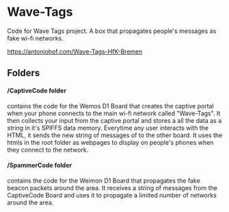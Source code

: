 # Wave-Tags

Code for Wave Tags project. A box that propagates people's messages as fake wi-fi networks.

https://antoniohof.com/Wave-Tags-HfK-Bremen

## Folders

#### /CaptiveCode folder 
contains the code for the Wemos D1 Board that creates the captive portal when your phone connects to the main wi-fi network called "Wave-Tags". It then collects your input from the captive portal and stores a all the data as a string in it's SPIFFS data memory. Everytime any user interacts with the HTML, it sends the new string of messages of to the other board. It uses the htmls in the root folder as webpages to display on people's phones when they connect to the network.

#### /SpammerCode folder 
contains the code for the Weimon D1 Board that propagates the fake beacon packets around the area. It receives a string of messages from the CaptiveCode Board and uses it to propagate a limited number of networks around the area.
